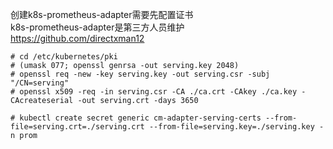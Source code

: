 创建k8s-prometheus-adapter需要先配置证书  
k8s-prometheus-adapter是第三方人员维护  
https://github.com/directxman12  
```
# cd /etc/kubernetes/pki
# (umask 077; openssl genrsa -out serving.key 2048)
# openssl req -new -key serving.key -out serving.csr -subj "/CN=serving"
# openssl x509 -req -in serving.csr -CA ./ca.crt -CAkey ./ca.key -CAcreateserial -out serving.crt -days 3650

# kubectl create secret generic cm-adapter-serving-certs --from-file=serving.crt=./serving.crt --from-file=serving.key=./serving.key -n prom
```  
